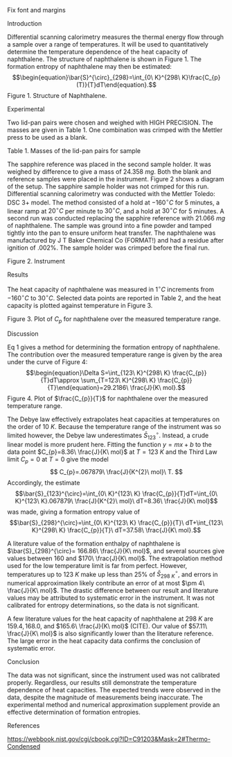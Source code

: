 

Fix font and margins

Introduction

Differential scanning calorimetry measures the thermal energy flow through a sample over a range of temperatures. It will be used to quantitatively determine the temperature dependence of the heat capacity of naphthalene. The structure of naphthalene is shown in Figure 1. The formation entropy of naphthalene may then be estimated: $$\begin{equation}\bar{S}^{\circ}_{298}=\int_{0\ K}^{298\ K}\frac{C_{p}(T)}{T}dT\end{equation}.$$
Figure 1. Structure of Naphthalene.

Experimental

Two lid-pan pairs were chosen and weighed with HIGH PRECISION. The masses are given in Table 1. One combination was crimped with the Mettler press to be used as a blank.

Table 1. Masses of the lid-pan pairs for sample

The sapphire reference was placed in the second sample holder. It was weighed by difference to give a mass of $24.358\ mg$. Both the blank and reference samples were placed in the instrument. Figure 2 shows a diagram of the setup. The sapphire sample holder was not crimped for this run. Differential scanning calorimetry was conducted with the Mettler Toledo: DSC 3+ model. The method consisted of a hold at $-160^{\circ}C$ for $5$ minutes, a linear ramp at $20^{\circ}C$ per minute to $30^{\circ}C$, and a hold at $30^{\circ}C$ for 5 minutes. A second run was conducted replacing the sapphire reference with $21.066\ mg$ of naphthalene. The sample was ground into a fine powder and tamped tightly into the pan to ensure uniform heat transfer. The naphthalene was manufactured by J T Baker Chemical Co (FORMAT!) and had a residue after ignition of $.002\%$. The sample holder was crimped before the final run. 

Figure 2. Instrument

Results

The heat capacity of naphthalene was measured in $1^{\circ}C$ increments from $-160^{\circ}C$ to $30^{\circ}C$. Selected data points are reported in Table 2, and the heat capacity is plotted against temperature in Figure 3.

Figure 3. Plot of $C_{p}$ for naphthalene over the measured temperature range.

Discussion


Eq 1 gives a method for determining the formation entropy of naphthalene. The contribution over the measured temperature range is given by the area under the curve of Figure 4:$$\begin{equation}\Delta S=\int_{123\ K}^{298\ K} \frac{C_{p}}{T}dT\approx \sum_{T=123\ K}^{298\ K} \frac{C_{p}}{T}\end{equation}=29.2186\ \frac{J}{K\ mol}.$$
Figure 4. Plot of $\frac{C_{p}}{T}$ for naphthalene over the measured temperature range.

The Debye law effectively extrapolates heat capacities at temperatures on the order of $10\ K$. Because the temperature range of the instrument was so limited however, the Debye law underestimates $\bar{S}_{123}^{\circ}$. Instead, a crude linear model is more prudent here. Fitting the function $y=mx+b$ to the data point $C_{p}=8.36\ \frac{J}{K\ mol}$ at $T=123\ K$ and the Third Law limit $C_{p}=0$ at $T=0$ give the model $$
C_{p}=.067879\ \frac{J}{K^{2}\ mol}\ T.
$$Accordingly, the estimate $$\bar{S}_{123}^{\circ}=\int_{0\ K}^{123\ K} \frac{C_{p}}{T}dT=\int_{0\ K}^{123\ K}.067879\ \frac{J}{K^{2}\ mol}\ dT=8.36\ \frac{J}{K\ mol}$$was made, giving a formation entropy value of $$\bar{S}_{298}^{\circ}=\int_{0\ K}^{123\ K} \frac{C_{p}}{T}\ dT+\int_{123\ K}^{298\ K} \frac{C_{p}}{T}\ dT=37.58\ \frac{J}{K\ mol}.$$

A literature value of the formation enthalpy of naphthalene is $\bar{S}_{298}^{\circ}= 166.86\ \frac{J}{K\ mol}$, and several sources give values between $160$ and $170\ \frac{J}{K\ mol}$. The extrapolation method used for the low temperature limit is far from perfect. However, temperatures up to $123\ K$ make up less than $25\%$ of $\bar{S}_{298\ K}^{\circ}$, and errors in numerical approximation likely contribute an error of at most $\pm 4\ \frac{J}{K\ mol}$. The drastic difference between our result and literature values may be attributed to systematic error in the instrument. It was not calibrated for entropy determinations, so the data is not significant.

A few literature values for the heat capacity of naphthalene at $298\ K$ are $159.4,168.0,$ and $165.6\ \frac{J}{K\ mol}$ (CITE). Our value of $57.11\ \frac{J}{K\ mol}$ is also significantly lower than the literature reference. 
The large error in the heat capacity data confirms the conclusion of systematic error.


Conclusion

The data was not significant, since the instrument used was not calibrated properly. Regardless, our results still demonstrate the temperature dependence of heat capacities. The expected trends were observed in the data, despite the magnitude of measurements being inaccurate. The experimental method and numerical approximation supplement provide an effective determination of formation entropies.

References

https://webbook.nist.gov/cgi/cbook.cgi?ID=C91203&Mask=2#Thermo-Condensed

